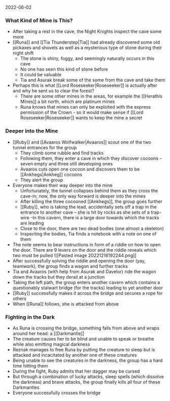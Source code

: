 2022-06-02

### What Kind of Mine is This?
- After taking a rest in the cave, the Night Knights inspect the cave some more
- [[Runa]] and [[Tia Thunderstep|Tia]] had already discovered some old pickaxes and shovels as well as a mysterious type of stone during their night shift
	- The stone is shiny, foggy, and seemingly naturally occurs in this cave
	- No one has seen this kind of stone before
	- It could be valuable
	- Tia and Asurak break some of the some from the cave and take them
- Perhaps this is what [[Lord Roseseeker|Roseseeker]] is actually after and why he sent us to clear the forest?
	- There are some other mines in the areas, for example the [[Herathis Mines]] a bit north, which are platinum mines
	- Runa knows that mines can only be exploited with the express permission of the Crown - so it would make sense if [[Lord Roseseeker|Roseseeker]] wants to keep the mine a secret

### Deeper into the Mine
- [[Ruby]] and [[Avaaros Wolfwalker|Avaaros]] scout one of the two tunnel entrances for the group
	- They climb some rubble and find tracks
	- Following them, they enter a cave in which they discover cocoons – seven empty and three still developing ones
	- Avaaros cuts open one cocoon and discovers them to be [[Ankhegs|Ankheg]] cocoons
	- They alert the group
- Everyone makes their way deeper into the mine
	- Unfortunately, the tunnel collapses behind them as they cross the cave-in; now, the only way forward is deeper into the mines
	- After killing the three cocooned [[Ankhegs]], the group goes further
	- [[Ruby]], who is taking the lead, accidentally sets off a trap in the entrance to another cave – she is hit by rocks as she sets of a trap-wire
	-In this cavern, there is a large door towards which the tracks are leading
	- Close to the door, there are two dead bodies (one almost a skeleton)
	- Inspecting the bodies, Tia finds a notebook with a note on one of them
- The note seems to bear instructions in form of a riddle on how to open the door. There are 9 levers on the door and the riddle reveals which two must be pulled
![[Pasted image 20221216192244.png]]
- After successfully solving the riddle and opening the door (yay, teamwork), the group finds a wagon and further tracks
- Tia and Avaaros (with help from Asurak and Davelor) ride the wagon down the tracks but they derail at a junction
- Taking the left path, the group enters another cavern which contains a questionably stalwart bridge (for the tracks) leading to yet another door
- [[Ruby]] successfully makes it across the bridge and secures a rope for others
- When [[Runa]] follows, she is attacked from above
 

### Fighting in the Dark
- As Runa is crossing the bridge, something falls from above and wraps around her head:  a [[Darkmantle]]
- The creature causes her to be blind and unable to speak or breathe while also emitting magical darkness
- Reznak manages to free Runa by putting the creature to sleep but is attacked and incacitated by another one of these creatures
- Being unable to see the creatures in the darkness, the group has a hard time hitting them
- During the fight, Ruby admits that her dagger  may be cursed
- But through a combination of lucky attacks, sleep spells (which dissolve the darkness) and brave attacks, the group finally kills all four of these Darkmantles
- Everyone successfully crosses the bridge
